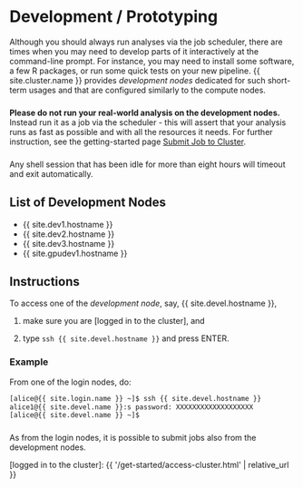 # Development / Prototyping

Although you should always run analyses via the job scheduler, there are times when you may need to develop parts of it interactively at the command-line prompt.  For instance, you may need to install some software, a few R packages, or run some quick tests on your new pipeline.  {{ site.cluster.name }} provides _development nodes_ dedicated for such short-term usages and that are configured similarly to the compute nodes.

<div class="alert alert-danger" role="alert" style="margin-top: 3ex">
<strong>Please do not run your real-world analysis on the development nodes.</strong>  Instead run it as a job via the scheduler - this will assert that your analysis runs as fast as possible and with all the resources it needs.  For further instruction, see the getting-started page <a href="{{ 'get-started/hello-world-job.html' | relative_url }}">Submit Job to Cluster</a>.
</div>

<div class="alert alert-warning" role="alert" style="margin-top: 3ex">
Any shell session that has been idle for more than eight hours will timeout and exit automatically.
</div>

## List of Development Nodes
 * {{ site.dev1.hostname }}
 * {{ site.dev2.hostname }}
 * {{ site.dev3.hostname }}
 * {{ site.gpudev1.hostname }}

## Instructions

To access one of the _development node_, say, {{ site.devel.hostname }},

1. make sure you are [logged in to the cluster], and

2. type `ssh {{ site.devel.hostname }}` and press ENTER.


### Example

From one of the login nodes, do:

```sh
[alice@{{ site.login.name }} ~]$ ssh {{ site.devel.hostname }}
alice1@{{ site.devel.name }}:s password: XXXXXXXXXXXXXXXXXXX
[alice@{{ site.devel.name }} ~]$ 
```

<div class="alert alert-info" role="alert" style="margin-top: 3ex">
As from the login nodes, it is possible to submit jobs also from the development nodes.
</div>

[logged in to the cluster]: {{ '/get-started/access-cluster.html' | relative_url }}
